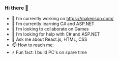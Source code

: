 ### Hi there 👋

<!--
**makensonn/makensonn** is a ✨ _special_ ✨ repository because its `README.md` (this file) appears on your GitHub profile.

Here are some ideas to get you started: -->

- 🔭 I’m currently working on https://makenson.com/
- 🌱 I’m currently learning C# and ASP.NET
- 👯 I’m looking to collaborate on Games
- 🤔 I’m looking for help with C# and ASP.NET
- 💬 Ask me about React.js, HTML, CSS
- 📫 How to reach me: 
- ⚡ Fun fact: I build PC's on spare time
